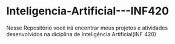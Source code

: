 # Inteligencia-Artificial---INF420

Nesse Repositório você irá encontrar meus projetos e atividades desenvolvidos na diciplina de Inteligência Artificial(INF 420)
